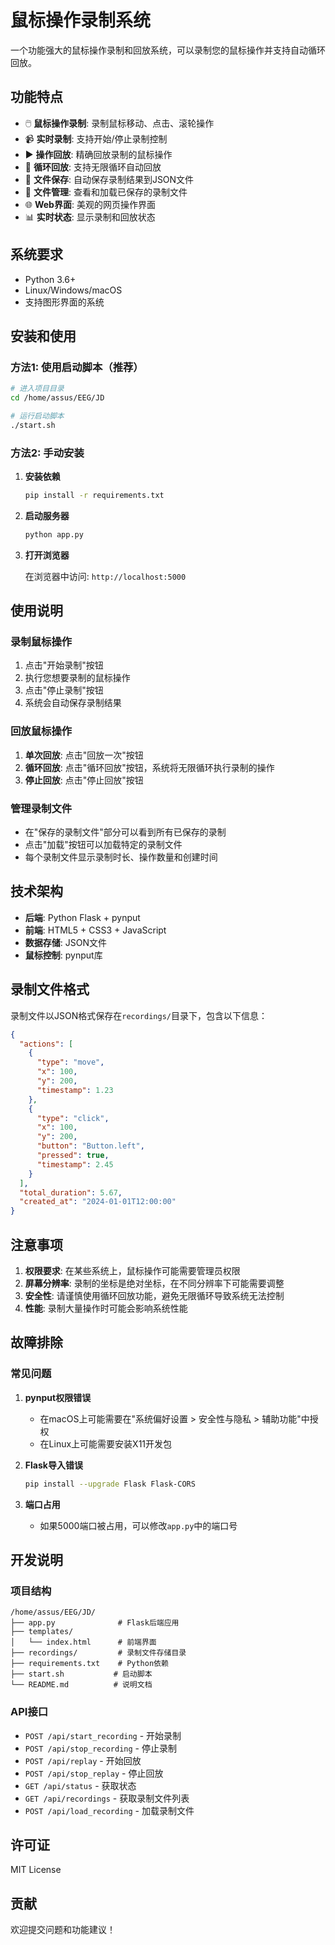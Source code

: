 # 鼠标操作录制系统

一个功能强大的鼠标操作录制和回放系统，可以录制您的鼠标操作并支持自动循环回放。

## 功能特点

- 🖱️ **鼠标操作录制**: 录制鼠标移动、点击、滚轮操作
- 📹 **实时录制**: 支持开始/停止录制控制
- ▶️ **操作回放**: 精确回放录制的鼠标操作
- 🔄 **循环回放**: 支持无限循环自动回放
- 💾 **文件保存**: 自动保存录制结果到JSON文件
- 📁 **文件管理**: 查看和加载已保存的录制文件
- 🌐 **Web界面**: 美观的网页操作界面
- 📊 **实时状态**: 显示录制和回放状态

## 系统要求

- Python 3.6+
- Linux/Windows/macOS
- 支持图形界面的系统

## 安装和使用

### 方法1: 使用启动脚本（推荐）

```bash
# 进入项目目录
cd /home/assus/EEG/JD

# 运行启动脚本
./start.sh
```

### 方法2: 手动安装

1. **安装依赖**
   ```bash
   pip install -r requirements.txt
   ```

2. **启动服务器**
   ```bash
   python app.py
   ```

3. **打开浏览器**
   
   在浏览器中访问: `http://localhost:5000`

## 使用说明

### 录制鼠标操作

1. 点击"开始录制"按钮
2. 执行您想要录制的鼠标操作
3. 点击"停止录制"按钮
4. 系统会自动保存录制结果

### 回放鼠标操作

1. **单次回放**: 点击"回放一次"按钮
2. **循环回放**: 点击"循环回放"按钮，系统将无限循环执行录制的操作
3. **停止回放**: 点击"停止回放"按钮

### 管理录制文件

- 在"保存的录制文件"部分可以看到所有已保存的录制
- 点击"加载"按钮可以加载特定的录制文件
- 每个录制文件显示录制时长、操作数量和创建时间

## 技术架构

- **后端**: Python Flask + pynput
- **前端**: HTML5 + CSS3 + JavaScript
- **数据存储**: JSON文件
- **鼠标控制**: pynput库

## 录制文件格式

录制文件以JSON格式保存在`recordings/`目录下，包含以下信息：

```json
{
  "actions": [
    {
      "type": "move",
      "x": 100,
      "y": 200,
      "timestamp": 1.23
    },
    {
      "type": "click",
      "x": 100,
      "y": 200,
      "button": "Button.left",
      "pressed": true,
      "timestamp": 2.45
    }
  ],
  "total_duration": 5.67,
  "created_at": "2024-01-01T12:00:00"
}
```

## 注意事项

1. **权限要求**: 在某些系统上，鼠标操作可能需要管理员权限
2. **屏幕分辨率**: 录制的坐标是绝对坐标，在不同分辨率下可能需要调整
3. **安全性**: 请谨慎使用循环回放功能，避免无限循环导致系统无法控制
4. **性能**: 录制大量操作时可能会影响系统性能

## 故障排除

### 常见问题

1. **pynput权限错误**
   - 在macOS上可能需要在"系统偏好设置 > 安全性与隐私 > 辅助功能"中授权
   - 在Linux上可能需要安装X11开发包

2. **Flask导入错误**
   ```bash
   pip install --upgrade Flask Flask-CORS
   ```

3. **端口占用**
   - 如果5000端口被占用，可以修改`app.py`中的端口号

## 开发说明

### 项目结构
```
/home/assus/EEG/JD/
├── app.py              # Flask后端应用
├── templates/
│   └── index.html      # 前端界面
├── recordings/         # 录制文件存储目录
├── requirements.txt    # Python依赖
├── start.sh           # 启动脚本
└── README.md          # 说明文档
```

### API接口

- `POST /api/start_recording` - 开始录制
- `POST /api/stop_recording` - 停止录制
- `POST /api/replay` - 开始回放
- `POST /api/stop_replay` - 停止回放
- `GET /api/status` - 获取状态
- `GET /api/recordings` - 获取录制文件列表
- `POST /api/load_recording` - 加载录制文件

## 许可证

MIT License

## 贡献

欢迎提交问题和功能建议！
